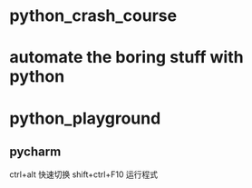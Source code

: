 # python_crash_course
# automate the boring stuff with python
# python_playground
 
pycharm
----------------------------------------------------------------
ctrl+alt 快速切换
shift+ctrl+F10 运行程式
